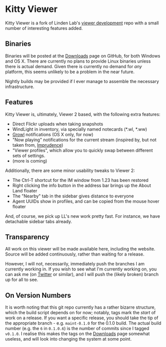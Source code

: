 Kitty Viewer
============
Kitty Viewer is a fork of Linden Lab's [viewer development][] repo with a small number of
interesting features added.

Binaries
--------
Binaries will be posted at the [Downloads][] page on GitHub, for both Windows and OS X.
There are currently no plans to provide Linux binaries unless there is actual demand.
Given there is currently no demand for *any* platform, this seems unlikely to be a problem
in the near future.

Nightly builds may be provided if I ever manage to assemble the necessary infrastructure.

Features
--------
Kitty Viewer is, ultimately, Viewer 2 based, with the following extra features:

- Direct Flickr uploads when taking snapshots
- WindLight in inventory, via specially named notecards (\*.wl, \*.ww)
- [Growl][] notifications (OS X only, for now)
- "Now playing" notifications for the current stream (inspired by, but not taken from, [Imprudence][])
- "Viewer profiles", which allow you to quickly swap between different sets of settings.
- (more is coming)

Additionally, there are some minor usability tweaks to Viewer 2:

- The Ctrl-T shortcut for the IM window from 1.23 has been restored
- Right clicking the info button in the address bar brings up the About Land floater
- The "Nearby" tab in the sidebar gives distance to everyone
- Agent UUIDs show in profiles, and can be copied from the mouse hover floater

And, of course, we pick up LL's new work pretty fast. For instance, we have detachable sidebar tabs
already.

Transparency
------------
All work on this viewer will be made available here, including the website. Source will be
added continuously, rather than waiting for a release.

However, I will not, necessarily, immediately push the branches I am currently working in. If
you wish to see what I'm currently working on, you can ask me (on [Twitter][] or similar),
and I will push the (likely broken) branch up for all to see.

On Version Numbers
------------
It is worth noting that this git repo currently has a rather bizarre structure, which the build
script depends on for now; notably, tags mark the *start* of work on a release. If you want a
specific release, you should take the tip of the appropriate branch - e.g. `maint-0.1.0` for
the 0.1.0 build. The actual build number (e.g. the `6` in `0.1.0.6`) is the number of commits
since I tagged `v0.1.0`. I realise this makes the tags on the [Downloads][] page somewhat useless,
and will look into changing the system at some point.

[Imprudence]: http://imprudenceviewer.org/
[Growl]: http://growl.info/
[Viewer Development]: http://hg.secondlife.com/viewer-development
[Twitter]: http://twitter.com/KatharineBerry
[Downloads]: http://github.com/Katharine/kittyviewer/downloads
